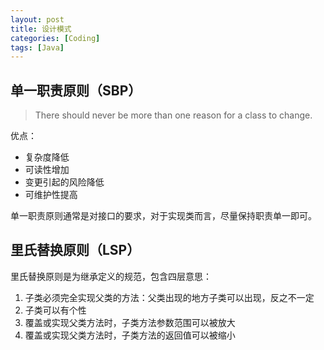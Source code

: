 ```yaml
---
layout: post
title: 设计模式
categories: [Coding]
tags: [Java]
---
```


## 单一职责原则（SBP）

> There should never be more than one reason for a class to change.

优点：

- 复杂度降低
- 可读性增加
- 变更引起的风险降低
- 可维护性提高

单一职责原则通常是对接口的要求，对于实现类而言，尽量保持职责单一即可。

## 里氏替换原则（LSP）

里氏替换原则是为继承定义的规范，包含四层意思：

1. 子类必须完全实现父类的方法：父类出现的地方子类可以出现，反之不一定
2. 子类可以有个性
3. 覆盖或实现父类方法时，子类方法参数范围可以被放大
4. 覆盖或实现父类方法时，子类方法的返回值可以被缩小